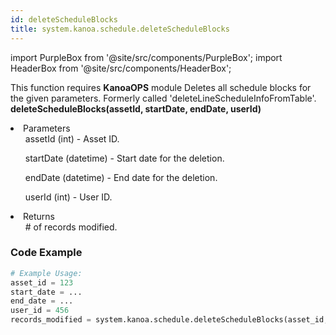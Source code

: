 ```yaml
---
id: deleteScheduleBlocks
title: system.kanoa.schedule.deleteScheduleBlocks
---
```


import PurpleBox from '@site/src/components/PurpleBox';
import HeaderBox from '@site/src/components/HeaderBox';

<PurpleBox>This function requires <b>KanoaOPS</b> module</PurpleBox>
<HeaderBox header="Description">Deletes all schedule blocks for the given parameters. Formerly called 'deleteLineScheduleInfoFromTable'.</HeaderBox>
<HeaderBox header="Syntax">
    <b>deleteScheduleBlocks(assetId, startDate, endDate, userId)</b>
    <li>Parameters <br />
        <ul>assetId (int) - Asset ID.</ul>
        <ul>startDate (datetime) - Start date for the deletion.</ul>
        <ul>endDate (datetime) - End date for the deletion.</ul>
        <ul>userId (int) - User ID.</ul>
    </li>
    <li>Returns <br />
        <ul># of records modified.</ul>
    </li>
</HeaderBox>

### Code Example

```python
# Example Usage:
asset_id = 123
start_date = ...
end_date = ...
user_id = 456
records_modified = system.kanoa.schedule.deleteScheduleBlocks(asset_id, start_date, end_date, user_id)

